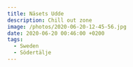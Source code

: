 ```yaml
---
title: Näsets Udde
description: Chill out zone
image: /photos/2020-06-20-12-45-56.jpg
date: 2020-06-20 00:46:00 +0200
tags:
  - Sweden
  - Södertälje
---
```

